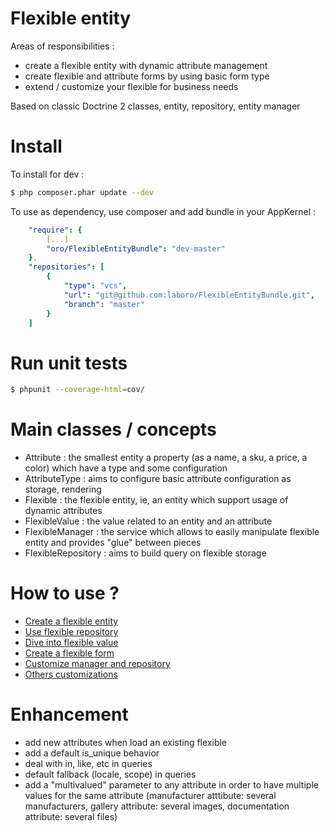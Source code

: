Flexible entity
===============

Areas of responsibilities :
- create a flexible entity with dynamic attribute management
- create flexible and attribute forms by using basic form type
- extend / customize your flexible for business needs

Based on classic Doctrine 2 classes, entity, repository, entity manager

Install
=======

To install for dev :

```bash
$ php composer.phar update --dev
```
To use as dependency, use composer and add bundle in your AppKernel :

```yaml
    "require": {
        [...]
        "oro/FlexibleEntityBundle": "dev-master"
    },
    "repositories": [
        {
            "type": "vcs",
            "url": "git@github.com:laboro/FlexibleEntityBundle.git",
            "branch": "master"
        }
    ]

```

Run unit tests
==============

```bash
$ phpunit --coverage-html=cov/
```

Main classes / concepts
=======================

- Attribute : the smallest entity a property (as a name, a sku, a price, a color) which have a type and some configuration
- AttributeType : aims to configure basic attribute configuration as storage, rendering
- Flexible : the flexible entity, ie, an entity which support usage of dynamic attributes
- FlexibleValue : the value related to an entity and an attribute
- FlexibleManager : the service which allows to easily manipulate flexible entity and provides "glue" between pieces
- FlexibleRepository : aims to build query on flexible storage 

How to use ?
============

- [Create a flexible entity](Resources/doc/flexible.md)
- [Use flexible repository](Resources/doc/repository.md)
- [Dive into flexible value](Resources/doc/value.md)
- [Create a flexible form](Resources/doc/form.md)
- [Customize manager and repository](Resources/doc/customize_manager.md)
- [Others customizations](Resources/doc/customize_others.md)

Enhancement
===========

- add new attributes when load an existing flexible
- add a default is_unique behavior
- deal with in, like, etc in queries 
- default fallback (locale, scope) in queries
- add a "multivalued" parameter to any attribute in order to have multiple values for the same attribute (manufacturer atttibute: several manufacturers, gallery attribute: several images, documentation attribute: several files)
